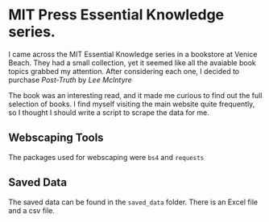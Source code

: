 # MIT Press Essential Knowledge series.

I came across the MIT Essential Knowledge series in a bookstore at Venice Beach. They had a small collection, yet it seemed like all the avaiable book topics grabbed my attention. After considering each one, I decided to purchase *Post-Truth* by *Lee McIntyre*

The book was an interesting read, and it made me curious to find out the full selection of books. I find myself visiting the main website quite frequently, so I thought I should write a script to scrape the data for me.

## Webscaping Tools
The packages used for webscaping were `bs4` and `requests`

## Saved Data
The saved data can be found in the `saved_data` folder. There is an Excel file and a csv file.
